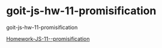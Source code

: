 # goit-js-hw-11-promisification
goit-js-hw-11-promisification  

[Homework-JS-11--promisification](https://andriykikot.github.io/goit-js-hw-11-promisification/)
